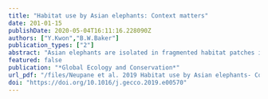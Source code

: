```yaml
---
title: "Habitat use by Asian elephants: Context matters"
date: 201-01-15
publishDate: 2020-05-04T16:11:16.228090Z
authors: ["Y.Kwon","B.W.Baker"]
publication_types: ["2"]
abstract: "Asian elephants are isolated in fragmented habitat patches in and around Bardia National Park (BNP), Nepal. To describe habitat use patterns and ecogeographical variables (EGVs) that determine an elephant's niche in BNP, we used a General Niche-Environment System Factor Analysis (GNESFA) modeling framework. Novel to our study was the comparison of niche requirements between core (residential) and corridor (travel corridor) areas to elucidate site-specific preferences of Asian elephants in BNP. A total of 13 EGVs (four topographic variables, six land covers, heterogeneity index and two anthropogenic variables) were examined. We implemented a ‘bias file’ approach to address potential sampling bias in the transect survey methods for presence records. Our study illustrated that, regardless of study area, elephants' habitat use was positively influenced by presence of grasslands, mixed forest, and landscape heterogeneity, whereas use was restricted by the topographic variables of slope and elevation. Results also demonstrated different habitat preferences between elephants in the core and corridor, which may be attributed to differences in potential dangers posed in these areas; in the core, elephant habitat preference was mainly associated with food resources such as grassland or mixed forest, whereas in the corridor, where elephants are more likely to encounter human conflict, the anthropogenic factor of distance to human settlements contributed the most in predicting elephant presence. Correlations among significant factors from the three methods (FANTER, ENFA, and MADIFA) demonstrated the consistent and reliable results of these approaches. While these methods complemented each other by providing different points of view, FANTER was especially useful when bimodal niches were analyzed. We suggest a detailed conservation plan for the small populations of elephants in BNP and surrounding areas, while considering the protection of travel routes from human activities in the corridor habitats, and lastly, maintaining grasslands and waterholes in core habitats."
featured: false
publication: "*Global Ecology and Conservation*"
url_pdf: "/files/Neupane et al. 2019 Habitat use by Asian elephants- Context matters.pdf"
doi: "https://doi.org/10.1016/j.gecco.2019.e00570"
---
```

